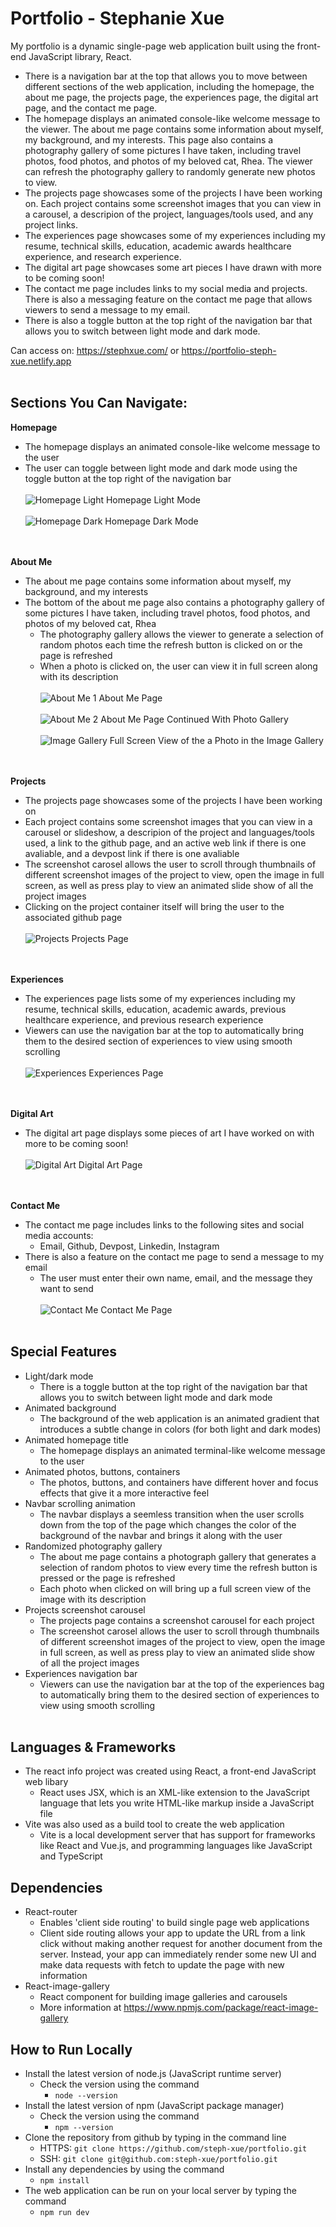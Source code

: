 # Portfolio - Stephanie Xue

My portfolio is a dynamic single-page web application built using the front-end JavaScript library, React.
- There is a navigation bar at the top that allows you to move between different sections of the web application, including the homepage, the about me page, the projects page, the experiences page, the digital art page, and the contact me page.
- The homepage displays an animated console-like welcome message to the viewer. The about me page contains some information about myself, my background, and my interests. This page also contains a photography gallery of some pictures I have taken, including travel photos, food photos, and photos of my beloved cat, Rhea. The viewer can refresh the photography gallery to randomly generate new photos to view.
- The projects page showcases some of the projects I have been working on. Each project contains some screenshot images that you can view in a carousel, a descripion of the project, languages/tools used, and any project links.
- The experiences page showcases some of my experiences including my resume, technical skills, education, academic awards healthcare experience, and research experience.
- The digital art page showcases some art pieces I have drawn with more to be coming soon!
- The contact me page includes links to my social media and projects. There is also a messaging feature on the contact me page that allows viewers to send a message to my email.
- There is also a toggle button at the top right of the navigation bar that allows you to switch between light mode and dark mode.
&nbsp;

Can access on: https://stephxue.com/ or https://portfolio-steph-xue.netlify.app
<br><br>

## Sections You Can Navigate:

**Homepage**
  - The homepage displays an animated console-like welcome message to the user
  - The user can toggle between light mode and dark mode using the toggle button at the top right of the navigation bar 
<br><br>
![Homepage Light ](./images/homepage-light.png?raw=true "Homepage Light")
Homepage Light Mode
<br><br>
![Homepage Dark ](./images/homepage-dark.png?raw=true "Homepage Dark")
Homepage Dark Mode
<br><br>
&nbsp;

**About Me**
  - The about me page contains some information about myself, my background, and my interests
  - The bottom of the about me page also contains a photography gallery of some pictures I have taken, including travel photos, food photos, and photos of my beloved cat, Rhea
    - The photography gallery allows the viewer to generate a selection of random photos each time the refresh button is clicked on or the page is refreshed 
    - When a photo is clicked on, the user can view it in full screen along with its description
<br><br>
![About Me 1](./images/about-me-1.png?raw=true "About Me 1")
About Me Page
<br><br>
![About Me 2](./images/about-me-2.png?raw=true "About Me 2")
About Me Page Continued With Photo Gallery
<br><br>
![Image Gallery](./images/image-gallery.png?raw=true "Image Gallery")
Full Screen View of the a Photo in the Image Gallery
<br><br>
&nbsp;

**Projects**
  - The projects page showcases some of the projects I have been working on
  - Each project contains some screenshot images that you can view in a carousel or slideshow, a descripion of the project and languages/tools used, a link to the github page, and an active web link if there is one avaliable, and a devpost link if there is one avaliable
  - The screenshot carosel allows the user to scroll through thumbnails of different screenshot images of the project to view, open the image in full screen, as well as press play to view an animated slide show of all the project images
  - Clicking on the project container itself will bring the user to the associated github page
<br><br>
![Projects](./images/projects.png?raw=true "Projects")
Projects Page
<br><br>
&nbsp;

**Experiences**
 - The experiences page lists some of my experiences including my resume, technical skills, education, academic awards, previous healthcare experience, and previous research experience
 - Viewers can use the navigation bar at the top to automatically bring them to the desired section of experiences to view using smooth scrolling
<br><br>
![Experiences](./images/experiences.png?raw=true "Experiences")
Experiences Page
<br><br>
&nbsp;

**Digital Art**
 - The digital art page displays some pieces of art I have worked on with more to be coming soon!
<br><br>
![Digital Art](./images/digital-art.png?raw=true "Digital Art")
Digital Art Page
<br><br>
&nbsp;

**Contact Me**
 - The contact me page includes links to the following sites and social media accounts:
   - Email, Github, Devpost, Linkedin, Instagram
 - There is also a feature on the contact me page to send a message to my email
   - The user must enter their own name, email, and the message they want to send
<br><br>
![Contact Me](./images/contact-me.png?raw=true "Contact Me")
Contact Me Page
<br><br>

## Special Features
 - Light/dark mode
   - There is a toggle button at the top right of the navigation bar that allows you to switch between light mode and dark mode
 - Animated background
   - The background of the web application is an animated gradient that introduces a subtle change in colors (for both light and dark modes)  
 - Animated homepage title
   - The homepage displays an animated terminal-like welcome message to the user
 - Animated photos, buttons, containers
   - The photos, buttons, and containers have different hover and focus effects that give it a more interactive feel
 - Navbar scrolling animation
   - The navbar displays a seemless transition when the user scrolls down from the top of the page which changes the color of the background of the navbar and brings it along with the user
 - Randomized photography gallery
   - The about me page contains a photograph gallery that generates a selection of random photos to view every time the refresh button is pressed or the page is refreshed 
   - Each photo when clicked on will bring up a full screen view of the image with its description
 - Projects screenshot carousel
   - The projects page contains a screenshot carousel for each project
   - The screenshot carosel allows the user to scroll through thumbnails of different screenshot images of the project to view, open the image in full screen, as well as press play to view an animated slide show of all the project images
 - Experiences navigation bar
   - Viewers can use the navigation bar at the top of the experiences bag to automatically bring them to the desired section of experiences to view using smooth scrolling
<br><br>

## Languages & Frameworks
- The react info project was created using React, a front-end JavaScript web libary
  - React uses JSX, which is an XML-like extension to the JavaScript language that lets you write HTML-like markup inside a JavaScript file
- Vite was also used as a build tool to create the web application
  - Vite is a local development server that has support for frameworks like React and Vue.js, and programming languages like JavaScript and TypeScript 
      
## Dependencies 
  - React-router
    - Enables 'client side routing' to build single page web applications
    - Client side routing allows your app to update the URL from a link click without making another request for another document from the server. Instead, your app can immediately render some new UI and make data requests with fetch to update the page with new information
  - React-image-gallery
    - React component for building image galleries and carousels
    - More information at https://www.npmjs.com/package/react-image-gallery
      
## How to Run Locally
- Install the latest version of node.js (JavaScript runtime server)
    - Check the version using the command
        - ```node --version```
- Install the latest version of npm (JavaScript package manager)
    - Check the version using the command
        - ```npm --version```
- Clone the repository from github by typing in the command line
    - HTTPS: ```git clone https://github.com/steph-xue/portfolio.git```
    - SSH: ```git clone git@github.com:steph-xue/portfolio.git```
- Install any dependencies by using the command
    - ```npm install```
- The web application can be run on your local server by typing the command
    - ```npm run dev```
